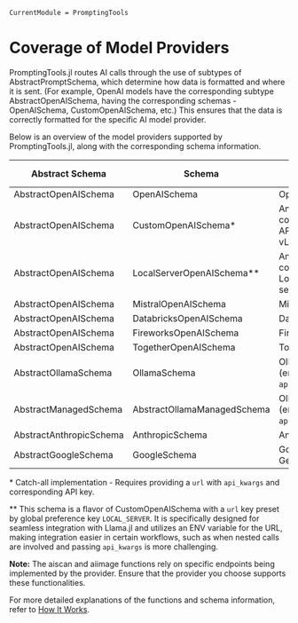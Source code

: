 ```@meta
CurrentModule = PromptingTools
```

# Coverage of Model Providers

PromptingTools.jl routes AI calls through the use of subtypes of AbstractPromptSchema, which determine how data is formatted and where it is sent. (For example, OpenAI models have the corresponding subtype AbstractOpenAISchema, having the corresponding schemas - OpenAISchema, CustomOpenAISchema, etc.) This ensures that the data is correctly formatted for the specific AI model provider. 

Below is an overview of the model providers supported by PromptingTools.jl, along with the corresponding schema information.

| Abstract Schema         | Schema                    | Model Provider                         | aigenerate | aiembed | aiextract | aiscan | aiimage | aiclassify |
|-------------------------|---------------------------|----------------------------------------|------------|---------|-----------|--------|---------|------------|
| AbstractOpenAISchema    | OpenAISchema              | OpenAI                                 | ✅         | ✅     | ✅       | ✅     | ✅     | ✅         |
| AbstractOpenAISchema    | CustomOpenAISchema*       | Any OpenAI-compatible API (eg, vLLM)*  | ✅         | ✅     | ✅       | ✅     | ✅     | ❌         |
| AbstractOpenAISchema    | LocalServerOpenAISchema** | Any OpenAI-compatible Local server**   | ✅         | ✅     | ✅       | ✅     | ✅     | ❌         |
| AbstractOpenAISchema    | MistralOpenAISchema       | Mistral AI                             | ✅         | ✅     | ✅       | ✅     | ✅     | ❌         |
| AbstractOpenAISchema    | DatabricksOpenAISchema    | Databricks                             | ✅         | ✅     | ✅       | ✅     | ✅     | ❌         |
| AbstractOpenAISchema    | FireworksOpenAISchema     | Fireworks AI                           | ✅         | ✅     | ✅       | ✅     | ✅     | ❌         |
| AbstractOpenAISchema    | TogetherOpenAISchema      | Together AI                            | ✅         | ✅     | ✅       | ✅     | ✅     | ❌         |
| AbstractOllamaSchema    | OllamaSchema              | Ollama (endpoint `api/chat`)           | ✅         | ✅     | ❌       | ✅     | ❌     | ❌         |
| AbstractManagedSchema   | AbstractOllamaManagedSchema | Ollama (endpoint `api/generate`)     | ✅         | ✅     | ❌       | ❌     | ❌     | ❌         |
| AbstractAnthropicSchema | AnthropicSchema           | Anthropic                              | ✅         | ❌     | ✅       | ❌     | ❌     | ❌         |
| AbstractGoogleSchema    | GoogleSchema              | Google Gemini                          | ✅         | ❌     | ❌       | ❌     | ❌     | ❌         |


\* Catch-all implementation - Requires providing a `url` with `api_kwargs` and corresponding API key.

\*\* This schema is a flavor of CustomOpenAISchema with a `url` key preset by global preference key `LOCAL_SERVER`. It is specifically designed for seamless integration with Llama.jl and utilizes an ENV variable for the URL, making integration easier in certain workflows, such as when nested calls are involved and passing `api_kwargs` is more challenging.

**Note:** The aiscan and aiimage functions rely on specific endpoints being implemented by the provider. Ensure that the provider you choose supports these functionalities.

For more detailed explanations of the functions and schema information, refer to [How It Works](https://siml.earth/PromptingTools.jl/dev/how_it_works#ai*-Functions-Overview).